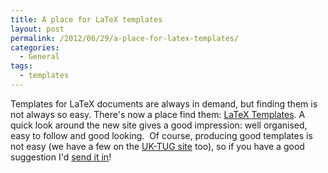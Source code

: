 ```yaml
---
title: A place for LaTeX templates
layout: post
permalink: /2012/06/29/a-place-for-latex-templates/
categories:
  - General
tags:
  - templates
---
```

Templates for LaTeX documents are always in demand, but finding them is not always so easy. There's now a place find them: [LaTeX Templates](https://www.latextemplates.com). A quick look around the new site gives a good impression: well organised, easy to follow and good looking.  Of course, producing good templates is not easy (we have a few on the [UK-TUG site](http://uk.tug.org/category/templates/) too), so if you have a good suggestion I'd [send it in](https://www.latextemplates.com/submit)!
